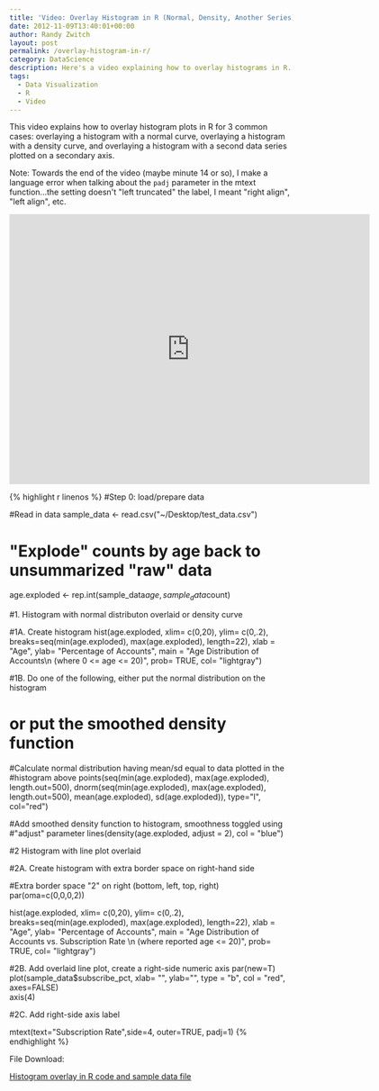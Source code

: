 ```yaml
---
title: 'Video: Overlay Histogram in R (Normal, Density, Another Series)'
date: 2012-11-09T13:40:01+00:00
author: Randy Zwitch
layout: post
permalink: /overlay-histogram-in-r/
category: DataScience
description: Here's a video explaining how to overlay histograms in R. Three examples: histogram with normal curve, density curve, and second series on right side axis
tags:
  - Data Visualization
  - R
  - Video
---
```

This video explains how to overlay histogram plots in R for 3 common cases: overlaying a histogram with a normal curve, overlaying a histogram with a density curve, and overlaying a histogram with a second data series plotted on a secondary axis.

Note: Towards the end of the video (maybe minute 14 or so), I make a language error when talking about the `padj` parameter in the mtext function...the setting doesn't "left truncated" the label, I meant "right align", "left align", etc.

<iframe width="640" height="480" src="http://www.youtube.com/embed/C67KNai92Mo" frameborder="0" allowfullscreen></iframe>

{% highlight r linenos %}
#Step 0:  load/prepare data

#Read in data
sample_data <- read.csv("~/Desktop/test_data.csv")

# "Explode" counts by age back to unsummarized "raw" data
age.exploded <- rep.int(sample_data$age, sample_data$count)


#1. Histogram with normal distributon overlaid or density curve


#1A.  Create histogram
hist(age.exploded, xlim= c(0,20), ylim= c(0,.2), breaks=seq(min(age.exploded),
  max(age.exploded), length=22), xlab = "Age", ylab= "Percentage of Accounts",
  main = "Age Distribution of Accounts\n (where 0 <= age <= 20)",
  prob= TRUE, col= "lightgray")

#1B.  Do one of the following, either put the normal distribution on the histogram
#     or put the smoothed density function

#Calculate normal distribution having mean/sd equal to data plotted in the
#histogram above
points(seq(min(age.exploded), max(age.exploded), length.out=500),
       dnorm(seq(min(age.exploded), max(age.exploded), length.out=500),
             mean(age.exploded), sd(age.exploded)), type="l", col="red")

#Add smoothed density function to histogram, smoothness toggled using
#"adjust" parameter
lines(density(age.exploded, adjust = 2), col = "blue")

#2 Histogram with line plot overlaid

#2A.  Create histogram with extra border space on right-hand side

#Extra border space "2" on right  (bottom, left, top, right)
par(oma=c(0,0,0,2))

hist(age.exploded, xlim= c(0,20), ylim= c(0,.2),
     breaks=seq(min(age.exploded), max(age.exploded), length=22), xlab = "Age",
     ylab= "Percentage of Accounts", main = "Age Distribution of Accounts vs. Subscription Rate \n (where reported age <= 20)",
     prob= TRUE, col= "lightgray")

#2B.  Add overlaid line plot, create a right-side numeric axis
par(new=T)
plot(sample_data$subscribe_pct, xlab= "", ylab="", type = "b", col = "red", axes=FALSE)  
axis(4)

#2C.  Add right-side axis label

mtext(text="Subscription Rate",side=4, outer=TRUE, padj=1)
{% endhighlight %}

File Download:

<a title="Histogram overlay in R" href="http://randyzwitch.com/wp-content/uploads/2012/11/histogram-overlay-r.zip" target="_blank">Histogram overlay in R code and sample data file</a>
